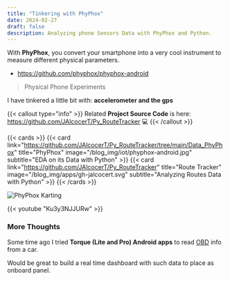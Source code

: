 ```yaml
---
title: "Tinkering with PhyPhox"
date: 2024-02-27
draft: false
description: Analyzing phone Sensors Data with PhyPhox and Python.
---
```


With **PhyPhox**, you convert your smartphone into a very cool instrument to measure different physical parameters.

* https://github.com/phyphox/phyphox-android

> Physical Phone Experiments

I have tinkered a little bit with: **accelerometer and the gps**

{{< callout type="info" >}}
Related **Project Source Code** is here: <https://github.com/JAlcocerT/Py_RouteTracker>  💻 
{{< /callout >}}

{{< cards >}}
  {{< card link="https://github.com/JAlcocerT/Py_RouteTracker/tree/main/Data_PhyPhox" title="PhyPhox" image="/blog_img/iot/phyphox-android.jpg" subtitle="EDA on its Data with Python" >}}
  {{< card link="https://github.com/JAlcocerT/Py_RouteTracker" title="Route Tracker" image="/blog_img/apps/gh-jalcocert.svg" subtitle="Analyzing Routes Data with Python" >}}
{{< /cards >}}


![PhyPhox Karting](/blog_img/data-experiments/phyphox-karting.jpg) 


{{< youtube "Ku3y3NJJURw" >}}

### More Thoughts

Some time ago I tried **Torque (Lite and Pro) Android apps** to read [OBD](https://github.com/JAlcocerT/RPi/tree/main/Z_IoT/OBD2) info from a car.

Would be great to build a real time dashboard with such data to place as onboard panel.